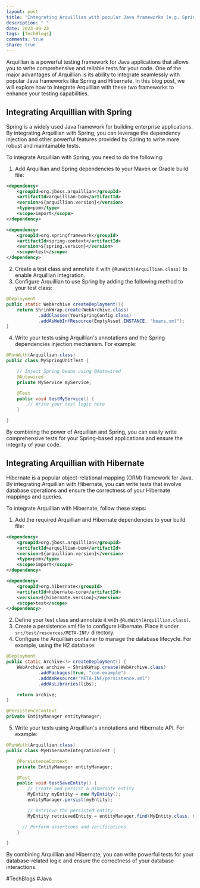 ```yaml
---
layout: post
title: "Integrating Arquillian with popular Java frameworks (e.g. Spring, Hibernate)"
description: " "
date: 2023-09-23
tags: [TechBlogs]
comments: true
share: true
---
```


Arquillian is a powerful testing framework for Java applications that allows you to write comprehensive and reliable tests for your code. One of the major advantages of Arquillian is its ability to integrate seamlessly with popular Java frameworks like Spring and Hibernate. In this blog post, we will explore how to integrate Arquillian with these two frameworks to enhance your testing capabilities.

## Integrating Arquillian with Spring

Spring is a widely used Java framework for building enterprise applications. By integrating Arquillian with Spring, you can leverage the dependency injection and other powerful features provided by Spring to write more robust and maintainable tests.

To integrate Arquillian with Spring, you need to do the following:

1. Add Arquillian and Spring dependencies to your Maven or Gradle build file:
   
```xml
<dependency>
    <groupId>org.jboss.arquillian</groupId>
    <artifactId>arquillian-bom</artifactId>
    <version>${arquillian.version}</version>
    <type>pom</type>
    <scope>import</scope>
</dependency>

<dependency>
    <groupId>org.springframework</groupId>
    <artifactId>spring-context</artifactId>
    <version>${spring.version}</version>
    <scope>test</scope>
</dependency>
```

2. Create a test class and annotate it with `@RunWith(Arquillian.class)` to enable Arquillian integration.
3. Configure Arquillian to use Spring by adding the following method to your test class:

```java
@Deployment
public static WebArchive createDeployment(){
    return ShrinkWrap.create(WebArchive.class)
            .addClasses(YourSpringConfig.class)
            .addAsWebInfResource(EmptyAsset.INSTANCE, "beans.xml");
}
```

4. Write your tests using Arquillian's annotations and the Spring dependencies injection mechanism. For example:

```java
@RunWith(Arquillian.class)
public class MySpringUnitTest {

    // Inject Spring beans using @Autowired
    @Autowired
    private MyService myService;

    @Test
    public void testMyService() {
        // Write your test logic here
    }

}
```

By combining the power of Arquillian and Spring, you can easily write comprehensive tests for your Spring-based applications and ensure the integrity of your code.

## Integrating Arquillian with Hibernate

Hibernate is a popular object-relational mapping (ORM) framework for Java. By integrating Arquillian with Hibernate, you can write tests that involve database operations and ensure the correctness of your Hibernate mappings and queries.

To integrate Arquillian with Hibernate, follow these steps:

1. Add the required Arquillian and Hibernate dependencies to your build file:

```xml
<dependency>
    <groupId>org.jboss.arquillian</groupId>
    <artifactId>arquillian-bom</artifactId>
    <version>${arquillian.version}</version>
    <type>pom</type>
    <scope>import</scope>
</dependency>

<dependency>
    <groupId>org.hibernate</groupId>
    <artifactId>hibernate-core</artifactId>
    <version>${hibernate.version}</version>
    <scope>test</scope>
</dependency>
```

2. Define your test class and annotate it with `@RunWith(Arquillian.class)`.
3. Create a persistence.xml file to configure Hibernate. Place it under `src/test/resources/META-INF/` directory.
4. Configure the Arquillian container to manage the database lifecycle. For example, using the H2 database:

```java
@Deployment
public static Archive<?> createDeployment() {
    WebArchive archive = ShrinkWrap.create(WebArchive.class)
            .addPackages(true, "com.example")
            .addAsResource("META-INF/persistence.xml")
            .addAsLibraries(libs);

    return archive;
}

@PersistenceContext
private EntityManager entityManager;
```

5. Write your tests using Arquillian's annotations and Hibernate API. For example:

```java
@RunWith(Arquillian.class)
public class MyHibernateIntegrationTest {

    @PersistenceContext
    private EntityManager entityManager;

    @Test
    public void testSaveEntity() {
        // Create and persist a Hibernate entity
        MyEntity myEntity = new MyEntity();
        entityManager.persist(myEntity);

        // Retrieve the persisted entity
        MyEntity retrievedEntity = entityManager.find(MyEntity.class, myEntity.getId());

      // Perform assertions and verifications
    }

}
```

By combining Arquillian and Hibernate, you can write powerful tests for your database-related logic and ensure the correctness of your database interactions.

#TechBlogs #Java